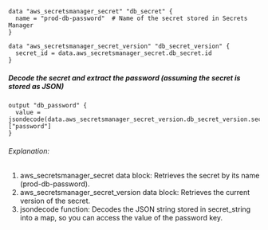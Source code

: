 ```hcl
data "aws_secretsmanager_secret" "db_secret" {
  name = "prod-db-password"  # Name of the secret stored in Secrets Manager
}

data "aws_secretsmanager_secret_version" "db_secret_version" {
  secret_id = data.aws_secretsmanager_secret.db_secret.id
}
```

##### Decode the secret and extract the password (assuming the secret is stored as JSON)
```hcl
output "db_password" {
  value = jsondecode(data.aws_secretsmanager_secret_version.db_secret_version.secret_string)["password"]
}
```

###### Explanation:
1. aws_secretsmanager_secret data block: Retrieves the secret by its name (prod-db-password).
2. aws_secretsmanager_secret_version data block: Retrieves the current version of the secret.
3. jsondecode function: Decodes the JSON string stored in secret_string into a map, so you can access the value of the password key.
